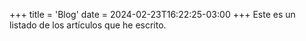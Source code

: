 +++
title = 'Blog'
date = 2024-02-23T16:22:25-03:00
+++
Este es un listado de los artículos que he escrito.
